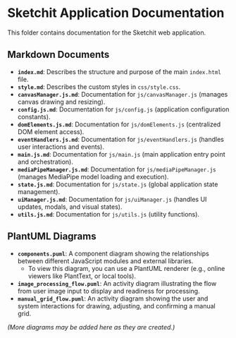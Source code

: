 # Sketchit Application Documentation

This folder contains documentation for the Sketchit web application.

## Markdown Documents

*   **`index.md`**: Describes the structure and purpose of the main `index.html` file.
*   **`style.md`**: Describes the custom styles in `css/style.css`.
*   **`canvasManager.js.md`**: Documentation for `js/canvasManager.js` (manages canvas drawing and resizing).
*   **`config.js.md`**: Documentation for `js/config.js` (application configuration constants).
*   **`domElements.js.md`**: Documentation for `js/domElements.js` (centralized DOM element access).
*   **`eventHandlers.js.md`**: Documentation for `js/eventHandlers.js` (handles user interactions and events).
*   **`main.js.md`**: Documentation for `js/main.js` (main application entry point and orchestration).
*   **`mediaPipeManager.js.md`**: Documentation for `js/mediaPipeManager.js` (manages MediaPipe model loading and execution).
*   **`state.js.md`**: Documentation for `js/state.js` (global application state management).
*   **`uiManager.js.md`**: Documentation for `js/uiManager.js` (handles UI updates, modals, and visual states).
*   **`utils.js.md`**: Documentation for `js/utils.js` (utility functions).

## PlantUML Diagrams

*   **`components.puml`**: A component diagram showing the relationships between different JavaScript modules and external libraries.
    *   To view this diagram, you can use a PlantUML renderer (e.g., online viewers like PlantText, or local tools).
*   **`image_processing_flow.puml`**: An activity diagram illustrating the flow from user image input to display and readiness for processing.
*   **`manual_grid_flow.puml`**: An activity diagram showing the user and system interactions for drawing, adjusting, and confirming a manual grid.

*(More diagrams may be added here as they are created.)*

